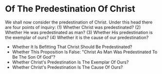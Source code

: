 # Of The Predestination Of Christ

We shall now consider the predestination of Christ. Under this head there are four points of inquiry:
(1) Whether Christ was predestinated?
(2) Whether He was predestinated as man?
(3) Whether His predestination is the exemplar of ours?
(4) Whether it is the cause of our predestination?

* Whether It Is Befitting That Christ Should Be Predestinated?
* Whether This Proposition Is False: "Christ As Man Was Predestinated To Be The Son Of God"?
* Whether Christ's Predestination Is The Exemplar Of Ours?
* Whether Christ's Predestination Is The Cause Of Ours?